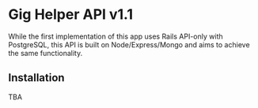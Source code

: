 # Gig Helper API v1.1

While the first implementation of this app uses Rails API-only with PostgreSQL, this API is built on Node/Express/Mongo and aims to achieve the same functionality.

## Installation

TBA
